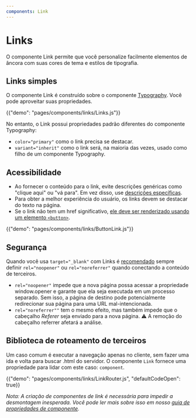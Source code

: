 ```yaml
---
components: Link
---
```


# Links

<p class="description">O componente Link permite que você personalize facilmente elementos de âncora com suas cores de tema e estilos de tipografia.</p>

## Links simples

O componente Link é construído sobre o componente [Typography](/api/typography/). Você pode aproveitar suas propriedades.

{{"demo": "pages/components/links/Links.js"}}

No entanto, o Link possui propriedades padrão diferentes do componente Typography:

- `color="primary"` como o link precisa se destacar.
- `variant="inherit"` como o link será, na maioria das vezes, usado como filho de um componente Typography.

## Acessibilidade

- Ao fornecer o conteúdo para o link, evite descrições genéricas como "clique aqui" ou "vá para". Em vez disso, use [descrições específicas](https://developers.google.com/web/tools/lighthouse/audits/descriptive-link-text).
- Para obter a melhor experiência do usuário, os links devem se destacar do texto na página.
- Se o link não tem um href significativo, [ele deve ser renderizado usando um elemento `<button>`](https://github.com/evcohen/eslint-plugin-jsx-a11y/blob/master/docs/rules/anchor-is-valid.md).

{{"demo": "pages/components/links/ButtonLink.js"}}

## Segurança

Quando você usa `target="_blank"` com Links é [recomendado](https://developers.google.com/web/tools/lighthouse/audits/noopener) sempre definir `rel="noopener"` ou `rel="noreferrer"` quando conectando a conteúdo de terceiros.

- `rel="noopener"` impede que a nova página possa acessar a propriedade window.opener e garante que ela seja executada em um processo separado. Sem isso, a página de destino pode potencialmente redirecionar sua página para uma URL mal-intencionada.
- `rel="noreferrer""` tem o mesmo efeito, mas também impede que o cabeçalho _Referer_ seja enviado para a nova página. ⚠️ A remoção do cabeçalho referrer afetará a análise.

## Biblioteca de roteamento de terceiros

Um caso comum é executar a navegação apenas no cliente, sem fazer uma ida e volta para buscar .html do servidor. O componente `Link` fornece uma propriedade para lidar com este caso: `component`.

{{"demo": "pages/components/links/LinkRouter.js", "defaultCodeOpen": true}}

_Nota: A criação de componentes de link é necessária para impedir a desmontagem inesperada. Você pode ler mais sobre isso em nosso [ guia de propriedades de componente](/guides/composition/#component-property)._
